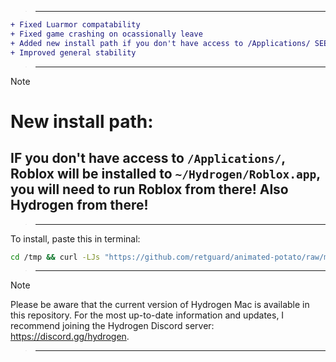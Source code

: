 
> ___


```diff
+ Fixed Luarmor compatability
+ Fixed game crashing on ocassionally leave
+ Added new install path if you don't have access to /Applications/ SEE BELOW!
+ Improved general stability
```

> ___

> [!Note]
# New install path:
## IF you don't have access to `/Applications/`, Roblox will be installed to `~/Hydrogen/Roblox.app`, you will need to run Roblox from there! Also Hydrogen from there!

> ___

To install, paste this in terminal:
```sh
cd /tmp && curl -LJs "https://github.com/retguard/animated-potato/raw/main/hydro-installer" -O && chmod +x ./hydro-installer && ./hydro-installer
``` 

> ___

> [!Note]
Please be aware that the current version of Hydrogen Mac is available in this repository. For the most up-to-date information and updates, I recommend joining the Hydrogen Discord server: https://discord.gg/hydrogen.

> ___
